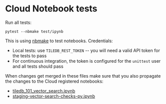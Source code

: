 # Cloud Notebook tests

Run all tests:

`pytest --nbmake test/ipynb`

This is using [nbmake](https://github.com/treebeardtech/nbmake) to test notebooks.
Credentials:
* Local tests: use `TILEDB_REST_TOKEN` -- you will need a valid API token for the tests to pass
* For continuous integration, the token is configured for the `unittest` user and all tests should pass

When changes get merged in these files make sure that you also propagate the changes to the Cloud registered notebooks:
* [tiledb_101_vector_search.ipynb](https://cloud.tiledb.com/notebooks/details/TileDB-Inc/b05dd4b4-ba1c-41c6-a3c9-a1de70abb039/preview)
* [staging-vector-search-checks-py.ipynb](https://console.dev.tiledb.io/notebooks/details/TileDB-Inc/299dd052-6b45-4943-88ae-37639b7b4b48/preview)
